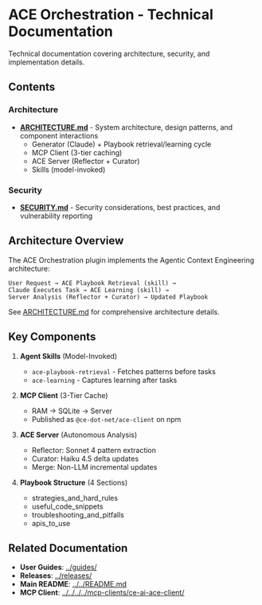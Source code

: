 # ACE Orchestration - Technical Documentation

Technical documentation covering architecture, security, and implementation details.

## Contents

### Architecture

- **[ARCHITECTURE.md](./ARCHITECTURE.md)** - System architecture, design patterns, and component interactions
  - Generator (Claude) + Playbook retrieval/learning cycle
  - MCP Client (3-tier caching)
  - ACE Server (Reflector + Curator)
  - Skills (model-invoked)

### Security

- **[SECURITY.md](./SECURITY.md)** - Security considerations, best practices, and vulnerability reporting

## Architecture Overview

The ACE Orchestration plugin implements the Agentic Context Engineering architecture:

```
User Request → ACE Playbook Retrieval (skill) →
Claude Executes Task → ACE Learning (skill) →
Server Analysis (Reflector + Curator) → Updated Playbook
```

See [ARCHITECTURE.md](./ARCHITECTURE.md) for comprehensive architecture details.

## Key Components

1. **Agent Skills** (Model-Invoked)
   - `ace-playbook-retrieval` - Fetches patterns before tasks
   - `ace-learning` - Captures learning after tasks

2. **MCP Client** (3-Tier Cache)
   - RAM → SQLite → Server
   - Published as `@ce-dot-net/ace-client` on npm

3. **ACE Server** (Autonomous Analysis)
   - Reflector: Sonnet 4 pattern extraction
   - Curator: Haiku 4.5 delta updates
   - Merge: Non-LLM incremental updates

4. **Playbook Structure** (4 Sections)
   - strategies_and_hard_rules
   - useful_code_snippets
   - troubleshooting_and_pitfalls
   - apis_to_use

## Related Documentation

- **User Guides**: [../guides/](../guides/)
- **Releases**: [../releases/](../releases/)
- **Main README**: [../../README.md](../../README.md)
- **MCP Client**: [../../../../mcp-clients/ce-ai-ace-client/](../../../../mcp-clients/ce-ai-ace-client/)
